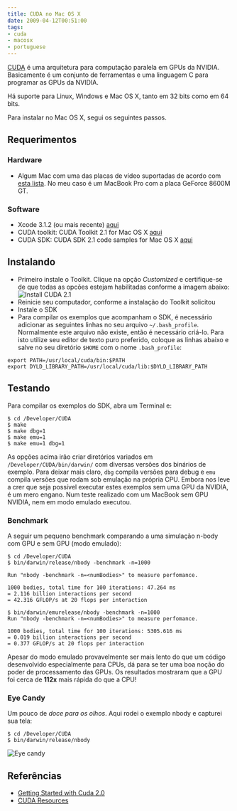 ```yaml
---
title: CUDA no Mac OS X
date: 2009-04-12T00:51:00
tags:
- cuda
- macosx
- portuguese
---
```


[CUDA](http://www.nvidia.com/object/cuda_what_is.html) é uma arquitetura para computação paralela em GPUs da NVIDIA. 
Basicamente é um conjunto de ferramentas e uma linguagem C para programar as GPUs da NVIDIA.

Há suporte para Linux, Windows e Mac OS X, tanto em 32 bits como em 64 bits.

Para instalar no Mac OS X, segui os seguintes passos.

## Requerimentos

### Hardware

* Algum Mac com uma das placas de vídeo suportadas de acordo com 
  [esta lista](http://www.nvidia.com/object/cuda_learn_products.html). No meu caso é um MacBook Pro com a placa 
  GeForce 8600M GT.

### Software

* Xcode 3.1.2 (ou mais recente) [aqui](http://developer.apple.com/technology/xcode.html)
* CUDA toolkit: CUDA Toolkit 2.1 for Mac OS X [aqui](http://www.nvidia.com/object/cuda_get.html)
* CUDA SDK: CUDA SDK 2.1 code samples for Mac OS X [aqui](http://www.nvidia.com/object/cuda_get.html)

## Instalando

* Primeiro instale o Toolkit. Clique na opção *Customized* e certifique-se de que todas as opcões estejam habilitadas 
conforme a imagem abaixo: ![Install CUDA 2.1](media/cuda-toolkit.png)
* Reinicie seu computador, conforme a instalação do Toolkit solicitou
* Instale o SDK
* Para compilar os exemplos que acompanham o SDK, é necessário adicionar as seguintes linhas no seu arquivo 
`~/.bash_profile`. Normalmente este arquivo não existe, então é necessário criá-lo. Para isto utilize seu editor de 
texto puro preferido, coloque as linhas abaixo e salve no seu diretório `$HOME` com o nome `.bash_profile`:
```
export PATH=/usr/local/cuda/bin:$PATH
export DYLD_LIBRARY_PATH=/usr/local/cuda/lib:$DYLD_LIBRARY_PATH
```

## Testando

Para compilar os exemplos do SDK, abra um Terminal e:

	$ cd /Developer/CUDA
	$ make
	$ make dbg=1
	$ make emu=1
	$ make emu=1 dbg=1

As opções acima irão criar diretórios variados em `/Developer/CUDA/bin/darwin/` com diversas versões dos binários de 
exemplo. Para deixar mais claro, `dbg` compila versões para debug e `emu` compila versões que rodam sob emulação na 
própria CPU. Embora nos leve a crer que seja possível executar estes exemplos sem uma GPU da NVIDIA, é um mero engano. 
Num teste realizado com um MacBook sem GPU NVIDIA, nem em modo emulado executou.

### Benchmark

A seguir um pequeno benchmark comparando a uma simulação n-body com GPU e sem GPU (modo emulado):

	$ cd /Developer/CUDA
	$ bin/darwin/release/nbody -benchmark -n=1000

	Run "nbody -benchmark -n=<numBodies>" to measure perfomance.

	1000 bodies, total time for 100 iterations: 47.264 ms
	= 2.116 billion interactions per second
	= 42.316 GFLOP/s at 20 flops per interaction
	
	$ bin/darwin/emurelease/nbody -benchmark -n=1000
	Run "nbody -benchmark -n=<numBodies>" to measure perfomance.
	
	1000 bodies, total time for 100 iterations: 5305.616 ms
	= 0.019 billion interactions per second
	= 0.377 GFLOP/s at 20 flops per interaction

Apesar do modo emulado provavelmente ser mais lento do que um código desenvolvido especialmente para CPUs, dá para se 
ter uma boa noção do poder de processamento das GPUs. Os resultados mostraram que a GPU foi cerca de **112x** mais 
rápida do que a CPU!

### Eye Candy

Um pouco de _doce para os olhos_. Aqui rodei o exemplo nbody e capturei sua tela:

	$ cd /Developer/CUDA
	$ bin/darwin/release/nbody

![Eye candy](http://hgfischer.files.wordpress.com/2009/04/cuda-nbody1.png)

## Referências

* [Getting Started with Cuda 2.0](http://raymondtay.blogspot.com/2009/02/getting-started-with-cuda-20.html)
* [CUDA Resources](http://raymondtay.blogspot.com/2009/02/cuda-resources.html)
